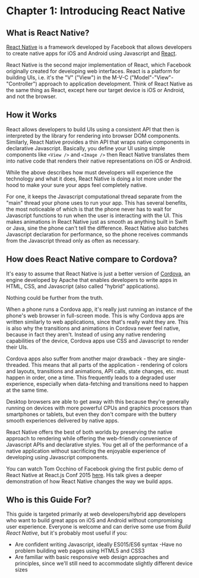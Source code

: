# Chapter 1: Introducing React Native


## What is React Native?

[React Native](https://facebook.github.io/react-native/) is a framework developed by Facebook that allows developers to create native apps for iOS and Android using Javascript and [React](https://facebook.github.io/react/).

React Native is the second major implementation of React, which Facebook originally created for developing web interfaces. React is a platform for building UIs, i.e. it's the "V" ("View") in the M-V-C ("Model"-"View"-"Controller") approach to application development. Think of React Native as the same thing as React, except here our target device is iOS or Android, and not the browser.


## How it Works

React allows developers to build UIs using a consistent API that then is interpreted by the library for rendering into browser DOM components. Similarly, React Native provides a thin API that wraps native components in declarative Javascript. Basically, you define your UI using simple components like ```<View />``` and ```<Image />``` then React Native translates them into native code that renders their native representations on iOS or Android.


While the above describes how must developers will experience the technology and what it does, React Native is doing a lot more under the hood to make your sure your apps feel completely native.

For one, it keeps the Javascript computational thread separate from the "main" thread your phone uses to run your app. This has several benefits, the most noticeable of which is that the phone never has to wait for Javascript functions to run when the user is interacting with the UI. This makes animations in React Native just as smooth as anything built in Swift or Java, sine the phone can't tell the difference. React Native also batches Javascript declaration for performance, so the phone receives commands from the Javascript thread only as often as necessary.


## How does React Native compare to Cordova?

It's easy to assume that React Native is just a better version of [Cordova](https://cordova.apache.org/), an engine developed by Apache that enables developers to write apps in HTML, CSS, and Javascript (also called "hybrid" applications).

Nothing could be further from the truth.

When a phone runs a Cordova app, it's really just running an instance of the phone's web browser in full-screen mode. This is why Cordova apps are written similarly to web applications, since that's really waht they are. This is also why the transitions and animations in Cordova never feel native, because in fact they aren't. Instead of using any native rendering capabilities of the device, Cordova apps use CSS and Javascript to render their UIs.

Cordova apps also suffer from another major drawback - they are single-threaded. This means that all parts of the application - rendering of colors and layouts, transitions and animations, API calls, state changes, etc. must happen in order, one a time. This frequently leads to a degraded user experience, especially when data-fetching and transitions need to happen at the same time.

Desktop browsers are able to get away with this because they're generally running on devices with more powerful CPUs and graphics processors than smartphones or tablets, but even they don't compare with the buttery smooth experiences delivered by native apps.

React Native offers the best of both worlds by preserving the native approach to rendering while offering the web-friendly convenience of Javascript APIs and declarative styles. You get all of the performance of a native application without sacrificing the enjoyable experience of developing using Javascript components.

You can watch Tom Occhino of Facebook giving the first public demo of React Native at React.js Conf 2015 [here](https://www.youtube.com/watch?v=KVZ-P-ZI6W4). His talk gives a deeper demonstration of how React Native changes the way we build apps.

## Who is this Guide For?

This guide is targeted primarily at web developers/hybrid app developers who want to build great apps on iOS and Android without compromising user experience. Everyone is welcome and can derive some use from *Build React Native*, but it's probably most useful if you:
- Are confident writing Javascript, ideally ES015/ES6 syntax
 -Have no problem building web pages using HTML5 and CSS3
- Are familiar with basic responsive web design approaches and principles, since we'll still need to accommodate slightly different device sizes
